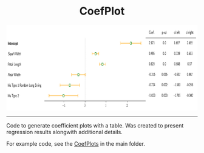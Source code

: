 <h1 align="center">CoefPlot</h1>

<div align="center"> <img src="./docs/test.png" height="225"> </div>

<hr>

Code to generate coefficient plots with a table. Was created to present regression results alongwith additional details. 

For example code, see the [CoefPlots](https://github.com/surajrn/CoefPlot/blob/master/CoefPlots.ipynb) in the main folder.
